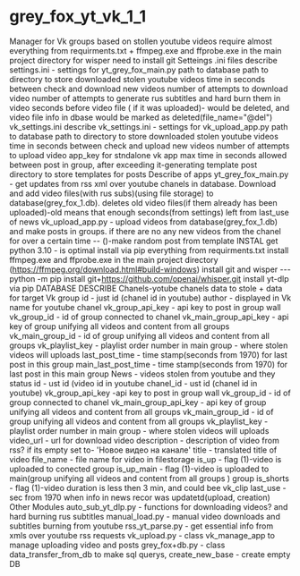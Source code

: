 # grey_fox_yt_vk_1_1
Manager for Vk groups based on stollen youtube videos
require almost everything from requirments.txt + ffmpeg.exe and ffprobe.exe in the main project directory
for wisper need to install git
Setteings .ini files describe
settings.ini - settings for yt_grey_fox_main.py
  path to database
  path to directory to store downloaded stolen youtube videos
  time in seconds between check and download new videos 
  number of attempts to download video
  number of attempts to generate rus  subtitles and hard burn  them in video
  seconds before video file ( if it was uploaded)- would be deleted, and video file info in dbase would be marked as deleted(file_name="@del")
vk_settings.ini describe
vk_settings.ini - settings for vk_upload_app.py
  path to database
  path to directory to store downloaded stolen youtube videos
  time in seconds between check and upload new videos
  number of attempts to upload video
  app_key for stndalone vk app
  max time in seconds allowed between post in group, after exceeding it-generating template post
  directory to store templates for posts
Describe of apps
yt_grey_fox_main.py - get updates from rss xml over youtube chanels in database. Download and add video files(with rus subs)(using file storage) to database(grey_fox_1.db). deletes old video files(if them already has been uploaded)-old means that enough seconds(from settings) left from last_use of news
vk_upload_app.py - upload videos from database(grey_fox_1.db) and make posts in groups. if there are no any new videos from the chanel for over a certain time -<so no new posts in Vk group>-  ()-make random post from template
INSTAL
get python 3.10 - is optimal
install via pip everything from requirments.txt
install ffmpeg.exe and ffprobe.exe in the main project directory (https://ffmpeg.org/download.html#build-windows)
install git and wisper --- python -m pip install git+https://github.com/openai/whisper.git
install yt-dlp via pip
DATABASE DESCRIBE
Chanels-yotube chanels data to stole + data for target Vk group
  id - just id (chanel id in youtube)
  author - displayed in Vk name for youtube chanel
  vk_group_api_key - api key to post in group wall
  vk_group_id - id of group connected to chanel 
  vk_main_group_api_key - api key of group unifying all videos and content from all groups 
  vk_main_group_id - id of group unifying all videos and content from all groups 
  vk_playlist_key - playlist order number in main group - where stolen videos will uploads
  last_post_time - time stamp(seconds from 1970) for last post in this group
  main_last_post_time - time stamp(seconds from 1970) for last post in this main group
News - videos stolen from youtube and they status
  id - ust id (video id in youtube
  chanel_id - ust id (chanel id in youtube)
  vk_group_api_key -api key to post in group wall
  vk_group_id - id of group connected to chanel 
  vk_main_group_api_key - api key of group unifying all videos and content from all groups 
  vk_main_group_id - id of group unifying all videos and content from all groups
  vk_playlist_key - playlist order number in main group - where stolen videos will uploads
  video_url - url for download video
  description - description of video from rss? if its empty set to-   'Новое видео на канале'
  title - translated title of video 
  file_name - file name for video in filestorage
  is_up - flag (1)-video is uploaded to conected group 
  is_up_main - flag (1)-video is uploaded to main(group unifying all videos and content from all groups ) group 
  is_shorts - flag (1)-video duration is less then 3 min, and could bee vk_clip
  last_use - sec from 1970 when info in news recor was updatetd(upload, creation)
Other Modules 
auto_sub_yt_dlp.py - functions for downloading videos? and hard burning rus subtitles
manual_load.py - manual video downloads and subtitles burning from youtube
rss_yt_parse.py - get essential info from xmls over youtube rss requests
vk_upload.py - class vk_manage_app to manage uploading video and posts
grey_fox+db.py - class data_transfer_from_db to make sql querys, create_new_base - create empty DB 
